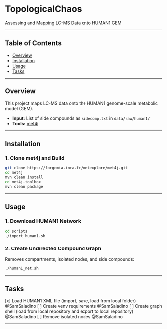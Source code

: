 # TopologicalChaos

Assessing and Mapping LC-MS Data onto HUMAN1 GEM

---

## Table of Contents
- [Overview](#overview)
- [Installation](#installation)
- [Usage](#usage)
- [Tasks](#tasks)

---

## Overview

This project maps LC-MS data onto the HUMAN1 genome-scale metabolic model (GEM).

- **Input:** List of side compounds as `sidecomp.txt` in `data/raw/human1/`
- **Tools:** [met4j](https://forgemia.inra.fr/metexplore/met4j)

---

## Installation

### 1. Clone met4j and Build

```bash
git clone https://forgemia.inra.fr/metexplore/met4j.git
cd met4j
mvn clean install
cd met4j-toolbox
mvn clean package
```

---

## Usage

### 1. Download HUMAN1 Network

```bash
cd scripts
./import_human1.sh
```

### 2. Create Undirected Compound Graph

Removes compartments, isolated nodes, and side compounds:

```bash
./human1_net.sh
```

---

## Tasks

[x] Load HUMAN1 XML file (import, save, load from local folder) @SamSaladino
[ ] Create venv requirements @SamSaladino
[ ] Create graph shell (load from local repository and export to local repository) @SamSaladino
[ ] Remove isolated nodes @SamSaladino

---
